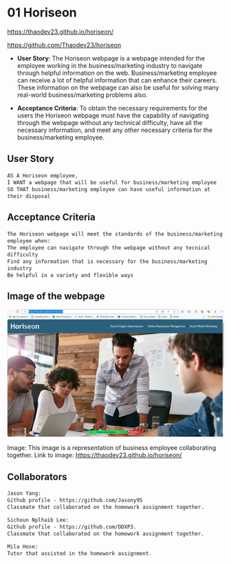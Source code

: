 # 01 Horiseon 

https://thaodev23.github.io/horiseon/

https://github.com/Thaodev23/horiseon

* **User Story**: The Horiseon webpage is a webpage intended for the employee working in the business/marketing industry to navigate through helpful information on the web. Business/marketing employee can receive a lot of helpful information that can enhance their careers. These information on the webpage can also be useful for solving many real-world business/marketing problems also. 

* **Acceptance Criteria**: To obtain the necessary requirements for the users the Horiseon webpage must have the capability of navigating through the webpage without any technical difficulty, have all the necessary information, and meet any other necessary criteria for the business/marketing employee.  


## User Story

```
AS A Horiseon employee,
I WANT a webpage that will be useful for business/marketing employee
SO THAT business/marketing employee can have useful information at their disposal
```

## Acceptance Criteria

```
The Horiseon webpage will meet the standards of the business/marketing employee when:
The employee can navigate through the webpage without any tecnical difficulty
Find any information that is necessary for the business/marketing industry
Be helpful in a variety and flexible ways
```


## Image of the webpage

![The Horiseon webpage includes a navigation bar, a header image, and cards with text and images at the bottom of the page.](./assets/images/screenshot.png)

Image: This image is a representation of business employee collaborating together. Link to image: https://thaodev23.github.io/horiseon/

## Collaborators

```
Jason Yang:
Github profile - https://github.com/Jasony95
Classmate that collaborated on the homework assignment together.
 ```

```
Sichoun Nplhaib Lee:
Github profile - https://github.com/DDXP3.
Classmate that collaborated on the homework assignment together.
```

```
Mila Hose:
Tutor that assisted in the homework assignment. 
```
